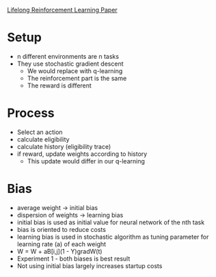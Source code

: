 [Lifelong Reinforcement Learning Paper](http://www.isi.imi.i.u-tokyo.ac.jp/~f-tanaka/paper/Tanaka_EWLR-97.pdf)

# Setup
* n different environments are n tasks
* They use stochastic gradient descent
  * We would replace with q-learning
  * The reinforcement part is the same
  * The reward is different
# Process
* Select an action
* calculate eligibility
* calculate history (eligibility trace)
* if reward, update weights according to history
  * This update would differ in our q-learning
# Bias
* average weight -> initial bias
* dispersion of weights -> learning bias
* initial bias is used as initial value for neural network of the nth task
* bias is oriented to reduce costs
* learning bias is used in stochastic algorithm as tuning parameter for learning rate (a) of each weight
* W = W + aB[i,j](1 - Y)gradW(t)
* Experiment 1 - both biases is best result
* Not using initial bias largely increases startup costs
